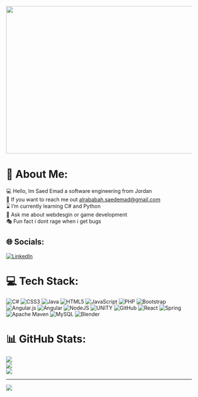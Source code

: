 <div align="center">
  <img src="https://images-ext-1.discordapp.net/external/t8oV5fGPQcWo27DD3rYhtUzK3amw-vu2ojGd5DYDnic/https/user-images.githubusercontent.com/74038190/250967618-de30015f-dc5f-4ecf-a49b-ccd2b89776e4.gif" width="720" height="400">
</div>

# 💫 About Me:
💻 Hello, Im Saed Emad a software engineering from Jordan<br>🤝 If you want to reach me out alrababah.saedemad@gmail.com<br>⌛ I’m currently learning C# and Python<br>💼 Ask me about webdesgin or game development <br>🎭 Fun fact i dont rage when i get bugs 


## 🌐 Socials:
[![LinkedIn](https://img.shields.io/badge/LinkedIn-%230077B5.svg?logo=linkedin&logoColor=white)](https://linkedin.com/in/https://www.linkedin.com/in/saed-emad-428630271/) 

# 💻 Tech Stack:
![C#](https://img.shields.io/badge/c%23-%23239120.svg?style=flat&logo=c-sharp&logoColor=white) ![CSS3](https://img.shields.io/badge/css3-%231572B6.svg?style=flat&logo=css3&logoColor=white) ![Java](https://img.shields.io/badge/java-%23ED8B00.svg?style=flat&logo=java&logoColor=white) ![HTML5](https://img.shields.io/badge/html5-%23E34F26.svg?style=flat&logo=html5&logoColor=white) ![JavaScript](https://img.shields.io/badge/javascript-%23323330.svg?style=flat&logo=javascript&logoColor=%23F7DF1E) ![PHP](https://img.shields.io/badge/php-%23777BB4.svg?style=flat&logo=php&logoColor=white) ![Bootstrap](https://img.shields.io/badge/bootstrap-%23563D7C.svg?style=flat&logo=bootstrap&logoColor=white) ![Angular.js](https://img.shields.io/badge/angular.js-%23E23237.svg?style=flat&logo=angularjs&logoColor=white) ![Angular](https://img.shields.io/badge/angular-%23DD0031.svg?style=flat&logo=angular&logoColor=white) ![NodeJS](https://img.shields.io/badge/node.js-6DA55F?style=flat&logo=node.js&logoColor=white) ![UNITY](https://img.shields.io/badge/Unity-%2320232a.svg?style=flat&logo=unity&logoColor=white) ![GitHub](https://img.shields.io/badge/GitHub-%23121011.svg?style=flat&logo=github&logoColor=white) ![React](https://img.shields.io/badge/react-%2320232a.svg?style=flat&logo=react&logoColor=%2361DAFB) ![Spring](https://img.shields.io/badge/spring-%236DB33F.svg?style=flat&logo=spring&logoColor=white) ![Apache Maven](https://img.shields.io/badge/Apache%20Maven-C71A36?style=flat&logo=Apache%20Maven&logoColor=white) ![MySQL](https://img.shields.io/badge/mysql-%2300f.svg?style=flat&logo=mysql&logoColor=white) ![Blender](https://img.shields.io/badge/blender-%23F5792A.svg?style=flat&logo=blender&logoColor=white)
# 📊 GitHub Stats:
![](https://github-readme-stats.vercel.app/api?username=SaedEmad&theme=dark&hide_border=false&include_all_commits=true&count_private=false)<br/>
![](https://github-readme-streak-stats.herokuapp.com/?user=SaedEmad&theme=dark&hide_border=false)<br/>
![](https://github-readme-stats.vercel.app/api/top-langs/?username=SaedEmad&theme=dark&hide_border=false&include_all_commits=true&count_private=false&layout=compact)

---
[![](https://visitcount.itsvg.in/api?id=SaedEmad&icon=2&color=0)](https://visitcount.itsvg.in)

<!-- Proudly created with GPRM ( https://gprm.itsvg.in ) -->
